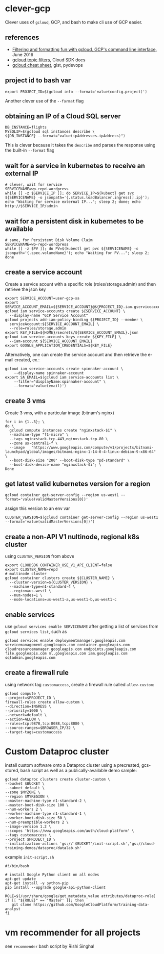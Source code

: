# clever-gcp

Clever uses of `gcloud`, GCP, and bash to make cli use of GCP easier.


## references

* [Filtering and formatting fun with gcloud, GCP's command line interface](https://cloud.google.com/blog/products/gcp/filtering-and-formatting-fun-with), June 2016
* [gcloud topic filters](https://cloud.google.com/sdk/gcloud/reference/topic/filters), Cloud SDK docs
* [gcloud cheat sheet](https://gist.github.com/pydevops/cffbd3c694d599c6ca18342d3625af97), gist, pydevops 

## project id to bash var

```
export PROJECT_ID=$(gcloud info --format='value(config.project)')
```

Another clever use of the `--format` flag


## obtaining an IP of a Cloud SQL server

```
DB_INSTANCE=flights
MYSQLIP=$(gcloud sql instances describe \
${DB_INSTANCE} --format="value(ipAddresses.ipAddress)")
```

This is clever because it takes the `describe` and parses the response using the built-in `--format` flag

## wait for a service in kubernetes to receive an external IP

```
# clever, wait for service
SERVICENAME=wp-repd-wordpress
while [[ -z $SERVICE_IP ]]; do SERVICE_IP=$(kubectl get svc ${SERVICENAME} -o jsonpath='{.status.loadBalancer.ingress[].ip}'); echo "Waiting for service external IP..."; sleep 2; done; echo http://$SERVICE_IP/admin
```

## wait for a persistent disk in kubernetes to be available
```
# same, for Persistent Disk Volume Claim
SERVICENAME=wp-repd-wordpress
while [[ -z $PV ]]; do PV=$(kubectl get pvc ${SERVICENAME} -o jsonpath='{.spec.volumeName}'); echo "Waiting for PV..."; sleep 2; done
```


## create a service account

Create a service acount with a specific role (roles/storage.admin) and then retrieve the json key

```
export SERVICE_ACCOUNT=user-gcp-sa
export SERVICE_ACCOUNT_EMAIL=${SERVICE_ACCOUNT}@${PROJECT_ID}.iam.gserviceaccount.com
gcloud iam service-accounts create ${SERVICE_ACCOUNT} \
  --display-name "GCP Service Account"
gcloud projects add-iam-policy-binding ${PROJECT_ID} --member \
  serviceAccount:${SERVICE_ACCOUNT_EMAIL} \
  --role=roles/storage.admin
export KEY_FILE=${HOME}/secrets/${SERVICE_ACCOUNT_EMAIL}.json
gcloud iam service-accounts keys create ${KEY_FILE} \
  --iam-account ${SERVICE_ACCOUNT_EMAIL}
export GOOGLE_APPLICATION_CREDENTIALS=${KEY_FILE}
```

Alternatively, one can create the service account and then retrieve the e-mail created, ex.:

```
gcloud iam service-accounts create spinnaker-account \
    --display-name spinnaker-account
export SA_EMAIL=$(gcloud iam service-accounts list \
    --filter="displayName:spinnaker-account" \
    --format='value(email)')
```

## create 3 vms

Create 3 vms, with a particular image (bitnam's nginx)

```
for i in {1..3}; \
do \
  gcloud compute instances create "nginxstack-$i" \
  --machine-type "f1-micro" \
  --tags nginxstack-tcp-443,nginxstack-tcp-80 \
  --zone us-central1-f \
  --image   "https://www.googleapis.com/compute/v1/projects/bitnami-launchpad/global/images/bitnami-nginx-1-14-0-4-linux-debian-9-x86-64" \
  --boot-disk-size "200" --boot-disk-type "pd-standard" \
  --boot-disk-device-name "nginxstack-$i"; \
Done
```

## get latest valid kubernetes version for a region

```
gcloud container get-server-config --region us-west1 --format='value(validMasterVersions[0])'
```

assign this version to an env var

```
CLUSTER_VERSION=$(gcloud container get-server-config --region us-west1 --format='value(validMasterVersions[0])')
```

## create a non-API V1 nultinode, regional k8s cluster

using `CLUSTER_VERSION` from above

```
export CLOUDSDK_CONTAINER_USE_V1_API_CLIENT=false
export CLUSTER_NAME=repd
# multinode cluster
gcloud container clusters create ${CLUSTER_NAME} \
  --cluster-version=${CLUSTER_VERSION} \
  --machine-type=n1-standard-4 \
  --region=us-west1 \
  --num-nodes=1 \
  --node-locations=us-west1-a,us-west1-b,us-west1-c
```

## enable services 

use `gcloud services enable SERVICENAME` after getting a list of services from `gcloud services list`, such as

```
gcloud services enable deploymentmanager.googleapis.com servicemanagement.googleapis.com container.googleapis.com cloudresourcemanager.googleapis.com endpoints.googleapis.com file.googleapis.com ml.googleapis.com iam.googleapis.com sqladmin.googleapis.com 
```

## create a firewall rule

using network tag `customaccess`, create a firewall rule called `allow-custom`:

```
gcloud compute \
--project=$PROJECT_ID \
firewall-rules create allow-custom \
--direction=INGRESS \
--priority=1000 \
--network=default \
--action=ALLOW \
--rules=tcp:9870,tcp:8088,tcp:8080 \
--source-ranges=$BROWSER_IP/32 \
--target-tags=customaccess
```

# Custom Dataproc cluster

install custom software onto a Dataproc cluster using a precreated, gcs-stored, bash script as well as a publically-available demo sample:

```
gcloud dataproc clusters create cluster-custom \
--bucket $BUCKET \
--subnet default \
--zone $MYZONE \
--region $MYREGION \
--master-machine-type n1-standard-2 \
--master-boot-disk-size 100 \
--num-workers 2 \
--worker-machine-type n1-standard-1 \
--worker-boot-disk-size 50 \
--num-preemptible-workers 2 \
--image-version 1.2 \
--scopes 'https://www.googleapis.com/auth/cloud-platform' \
--tags customaccess \
--project $PROJECT_ID \
--initialization-actions 'gs://'$BUCKET'/init-script.sh','gs://cloud-training-demos/dataproc/datalab.sh'
```

example `init-script.sh`

```
#!/bin/bash

# install Google Python client on all nodes
apt-get update
apt-get install -y python-pip
pip install --upgrade google-api-python-client

ROLE=$(/usr/share/google/get_metadata_value attributes/dataproc-role)
if [[ "${ROLE}" == 'Master' ]]; then
   git clone https://github.com/GoogleCloudPlatform/training-data-analyst
fi
```

# vm recommender for all projects

see `recommender` bash script by Rishi Singhal
